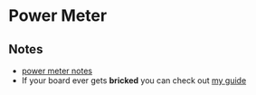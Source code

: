 # Power Meter

## Notes

- [power meter notes](https://github.com/hexwell/notes-public/blob/master/en/electronics/projects/wip/power_meter.md)
- If your board ever gets **bricked** you can check out [my guide](https://github.com/hexwell/notes-public/blob/master/en/electronics/resources/pro_micro_brick.md)
